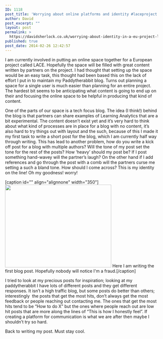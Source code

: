 ```yaml
---
ID: 1118
post_title: 'Worrying about online platforms and identity #laceproject'
author: David
post_excerpt: ""
layout: post
permalink: >
  https://davidsherlock.co.uk/worrying-about-identity-in-a-eu-project-laceproject/
published: true
post_date: 2014-02-26 12:42:57
---
```

I am currently involved in putting an online space together for a European project called LACE. Hopefully the space will be filled with great content written by partners on the project. I had thought that setting up the space would be an easy task, this thought had been based this on the lack of effort I put in to maintain my Paddytherabbit blog. Turns out planning a space for a single user is much easier than planning for an entire project. The hardest bit seems to be anticipating what content is going to end up on their and focusing the online space to be helpful in producing that kind of content.

One of the parts of our space is a tech focus blog. The idea (I think!) behind the blog is that partners can share examples of Learning Analytics that are a bit experimental. The content doesn’t exist yet and it’s very hard to think about what kind of processes are in place for a blog with no content, it’s also hard to try things out with layout and the such, because of this I made it my first task to write a short post for the blog, which I am currently half way through writing. This has lead to another problem, how do you write a kick off post for a blog with multiple authors? Will the tone of my post set the tone for the rest of the posts? How ‘heavy’ should my post be? If I post something hand-wavey will the partner’s laugh? On the other hand if I add references and go through the post with a comb will the partners curse me setting a such a bland tone. How should I come across? This is my identity on the line! Oh my goodness! worry!

[caption id="" align="alignnone" width="350"]<img class=" " alt="" src="http://stubbornthoughts.files.wordpress.com/2013/02/ihavenoideawhatimdoingthread_06af9676f192d84f17cf5a5816dc7523.jpg" width="350" height="272" /> Here I am writing the first blog post. Hopefully nobody will notice I'm a fraud.[/caption]

I tried to look at my precious posts for inspiration; looking at my paddytherabbit I have lots of different posts and they get different responses. It isn’t a high traffic blog, but some posts do better than others; interestingly  the posts that get the most hits, don’t always get the most feedback or people reaching out contacting me. The ones that get the most hits tend to be “How to do X” but the ones where people reach out are low hit posts that are more along the lines of “This is how I honestly feel”. If creating a platform for communication is what we are after then maybe I shouldn’t try so hard.

Back to writing my post. Must stay cool.
